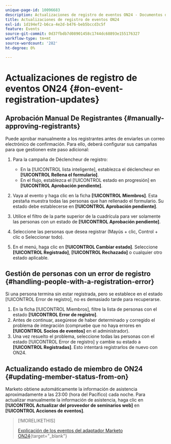 ```yaml
---
unique-page-id: 10096683
description: Actualizaciones de registro de eventos ON24 - Documentos de Marketo - Documentación del producto
title: Actualizaciones de registro de eventos ON24
exl-id: 1d194ef2-b6ca-4e2d-b476-beb5bccd3c5f
feature: Events
source-git-commit: 0d37fbdb7d08901458c1744dc68893e155176327
workflow-type: tm+mt
source-wordcount: '282'
ht-degree: 0%

---
```


# Actualizaciones de registro de eventos ON24 {#on-event-registration-updates}

## Aprobación Manual De Registrantes {#manually-approving-registrants}

Puede aprobar manualmente a los registrantes antes de enviarles un correo electrónico de confirmación. Para ello, deberá configurar sus campañas para que gestionen este paso adicional:

1. Para la campaña de Déclencheur de registro:

   * En la [!UICONTROL lista inteligente], establezca el déclencheur en **[!UICONTROL Rellena el formulario]**.
   * En el flujo, establezca el [!UICONTROL estado en progresión] en **[!UICONTROL Aprobación pendiente]**.

1. Vaya al evento y haga clic en la ficha **[!UICONTROL Miembros]**. Esta pestaña muestra todas las personas que han rellenado el formulario. Su estado debe establecerse en **[!UICONTROL Aprobación pendiente]**.
1. Utilice el filtro de la parte superior de la cuadrícula para ver solamente las personas con un estado de **[!UICONTROL Aprobación pendiente]**.
1. Seleccione las personas que desea registrar (Mayús + clic, Control + clic o Seleccionar todo).
1. En el menú, haga clic en **[!UICONTROL Cambiar estado]**. Seleccione **[!UICONTROL Registrado]**, **[!UICONTROL Rechazado]** o cualquier otro estado aplicable.

## Gestión de personas con un error de registro {#handling-people-with-a-registration-error}

Si una persona termina sin estar registrada, pero se establece en el estado [!UICONTROL Error de registro], no es demasiado tarde para recuperarse.

1. En la ficha [!UICONTROL Miembros], filtre la lista de personas con el estado **[!UICONTROL Error de registro]**.
1. Antes de continuar, asegúrese de haber determinado y corregido el problema de integración (compruebe que no haya errores en **[!UICONTROL Socios de eventos]** en el administrador).
1. Una vez resuelto el problema, seleccione todas las personas con el estado [!UICONTROL Error de registro] y cambie su estado a **[!UICONTROL Registradas]**. Esto intentará registrarlos de nuevo con ON24.

## Actualizando estado de miembro de ON24 {#updating-member-status-from-on}

Marketo obtiene automáticamente la información de asistencia aproximadamente a las 23:00 (hora del Pacífico) cada noche. Para actualizar manualmente la información de asistencia, haga clic en **[!UICONTROL Actualizar del proveedor de seminarios web]** en **[!UICONTROL Acciones de eventos]**.

>[!MORELIKETHIS]
>
>[Explicación de los eventos del adaptador Marketo ON24](/help/marketo/product-docs/demand-generation/events/create-an-event/create-an-event-with-the-marketo-on24-adapter/understanding-marketo-on24-adapter-events.md){target="_blank"}
